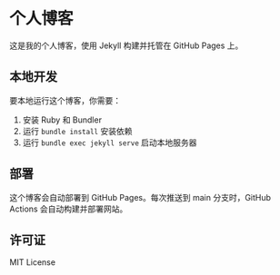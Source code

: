 # 个人博客

这是我的个人博客，使用 Jekyll 构建并托管在 GitHub Pages 上。

## 本地开发

要本地运行这个博客，你需要：

1. 安装 Ruby 和 Bundler
2. 运行 `bundle install` 安装依赖
3. 运行 `bundle exec jekyll serve` 启动本地服务器

## 部署

这个博客会自动部署到 GitHub Pages。每次推送到 main 分支时，GitHub Actions 会自动构建并部署网站。

## 许可证

MIT License